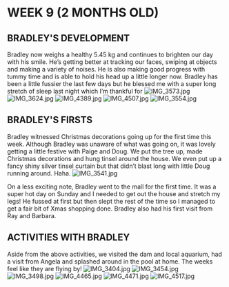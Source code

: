 # WEEK 9 (2 MONTHS OLD)
## BRADLEY'S DEVELOPMENT
Bradley now weighs a healthy 5.45 kg and continues to brighten our day with his smile. He’s getting better at tracking our faces, swiping at objects and making a variety of noises. He is also making good progress with tummy time and is able to hold his head up a little longer now. 
Bradley has been a little fussier the last few days but he blessed me with a super long stretch of sleep last night which I’m thankful for
![IMG_3573.jpg](IMG_3573.jpg "IMG_3573.jpg")
![IMG_3624.jpg](IMG_3624.jpg "IMG_3624.jpg")
![IMG_4389.jpg](IMG_4389.jpg "IMG_4389.jpg")
![IMG_4507.jpg](IMG_4507.jpg "IMG_4507.jpg")
![IMG_3554.jpg](IMG_3554.jpg "IMG_3554.jpg")

## BRADLEY'S FIRSTS
Bradley witnessed Christmas decorations going up for the first time this week. Although Bradley was unaware of what was going on, it was lovely getting a little festive with Paige and Doug. We put the tree up, made Christmas decorations and hung tinsel around the house. We even put up a fancy shiny silver tinsel curtain but that didn’t blast long with little Doug running around. Haha.
![IMG_3541.jpg](IMG_3541.jpg "IMG_3541.jpg")

On a less exciting note, Bradley went to the mall for the first time. It was a super hot day on Sunday and I needed to get out the house and stretch my legs! He fussed at first but then slept the rest of the time so I managed to get a fair bit of Xmas shopping done. Bradley also had his first visit from Ray and Barbara. 

## ACTIVITIES WITH BRADLEY
Aside from the above activities, we visited the dam and local aquarium, had a visit from Angela and splashed around in the pool at home. The weeks feel like they are flying by!
![IMG_3404.jpg](IMG_3404.jpg "IMG_3404.jpg")
![IMG_3454.jpg](IMG_3454.jpg "IMG_3454.jpg")
![IMG_3498.jpg](IMG_3498.jpg "IMG_3498.jpg")
![IMG_4465.jpg](IMG_4465.jpg "IMG_4465.jpg")
![IMG_4471.jpg](IMG_4471.jpg "IMG_4471.jpg")
![IMG_4517.jpg](IMG_4517.jpg "IMG_4517.jpg")
